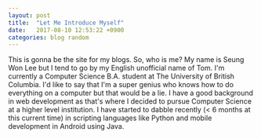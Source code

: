 ```yaml
---
layout: post
title:  "Let Me Introduce Myself"
date:   2017-08-10 12:53:22 +0900
categories: blog random
---
```

This is gonna be the site for my blogs. So, who is me? My name is Seung Won Lee but I tend to go by my English unofficial name of Tom. I'm currently a Computer Science B.A. student at The University of British Columbia. I'd like to say that I'm a super genius who knows how to do everything on a computer but that would be a lie. I have a good background in web development as that's where I decided to pursue Computer Science at a higher level institution. I have started to dabble recently (< 6 months at this current time) in scripting languages like Python and mobile development in Android using Java.
